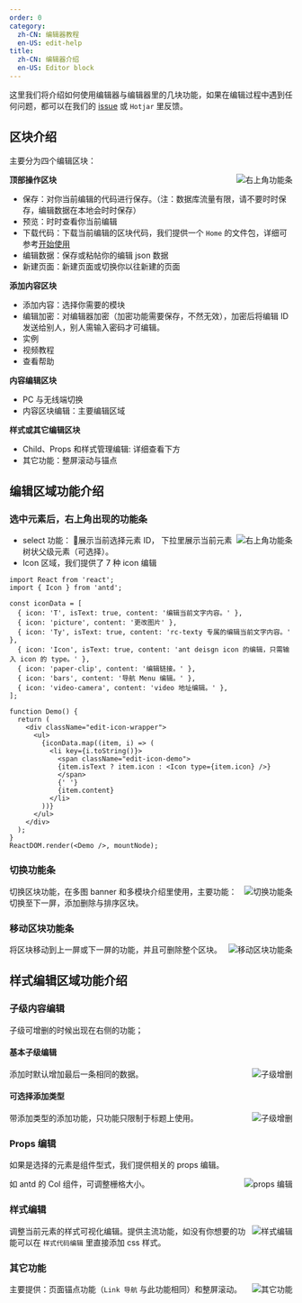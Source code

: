 ```yaml
---
order: 0
category:
  zh-CN: 编辑器教程
  en-US: edit-help
title: 
  zh-CN: 编辑器介绍
  en-US: Editor block
---
```


这里我们将介绍如何使用编辑器与编辑器里的几块功能，如果在编辑过程中遇到任何问题，都可以在我们的 [issue](https://github.com/ant-design/landing/issues) 或 `Hotjar` 里反馈。

## 区块介绍

主要分为四个编辑区块：

<img class="preview-img" align="right" alt="右上角功能条" description="提供树状选择与区块功能编辑"  src="https://gw.alipayobjects.com/zos/rmsportal/zymxSqipeRCeobFxuQnP.png">

**顶部操作区块**
- 保存：对你当前编辑的代码进行保存。（注：数据库流量有限，请不要时时保存，编辑数据在本地会时时保存）
- 预览：时时查看你当前编辑
- 下载代码：下载当前编辑的区块代码，我们提供一个 `Home` 的文件包，详细可参考[开始使用](/docs/use/getting-started-cn)
- 编辑数据：保存或粘帖你的编辑 json 数据
- 新建页面：新建页面或切换你以往新建的页面

**添加内容区块**
- 添加内容：选择你需要的模块
- 编辑加密：对编辑器加密（加密功能需要保存，不然无效），加密后将编辑 ID 发送给别人，别人需输入密码才可编辑。
- 实例
- 视频教程
- 查看帮助

**内容编辑区块**
- PC 与无线端切换
- 内容区块编辑：主要编辑区域

**样式或其它编辑区块**
- Child、Props 和样式管理编辑: 详细查看下方
- 其它功能：整屏滚动与锚点

## 编辑区域功能介绍

### 选中元素后，右上角出现的功能条

<img class="preview-img" align="right" alt="右上角功能条" description="提供树状选择与区块功能编辑" src="https://gw.alipayobjects.com/zos/rmsportal/mMVKpRIxSQyyuzMocBnQ.jpg" >

- select 功能： 展示当前选择元素 ID， 下拉里展示当前元素树状父级元素（可选择）。
- Icon 区域，我们提供了 7 种 icon 编辑

<style>
.edit-icon-wrapper{
  padding-left: 16px;
}
.edit-icon-wrapper ul li {
  list-style-type: disc;
}
.edit-icon-demo{
  color: #fff;
  background: #2F54EB;
  padding: 0 8px;
  height: 24px;
  border-radius: 4px;
  display: inline-block;
  text-align: center;
  line-height: 24px;
}
</style>

```__react
import React from 'react';
import { Icon } from 'antd';

const iconData = [
  { icon: 'T', isText: true, content: '编辑当前文字内容。' },
  { icon: 'picture', content: '更改图片' },
  { icon: 'Ty', isText: true, content: 'rc-texty 专属的编辑当前文字内容。' },
  { icon: 'Icon', isText: true, content: 'ant deisgn icon 的编辑，只需输入 icon 的 type。' },
  { icon: 'paper-clip', content: '编辑链接。' },
  { icon: 'bars', content: '导航 Menu 编辑。' },
  { icon: 'video-camera', content: 'video 地址编辑。' },
];

function Demo() {
  return (
    <div className="edit-icon-wrapper">
      <ul>
        {iconData.map((item, i) => (
          <li key={i.toString()}>
            <span className="edit-icon-demo">
            {item.isText ? item.icon : <Icon type={item.icon} />}
            </span>
            {' '}
            {item.content}
          </li>
        ))}
      </ul>
    </div>
  );
}
ReactDOM.render(<Demo />, mountNode);
```

### 切换功能条

<img class="preview-img" align="right" alt="切换功能条" description="切换分屏的功能条" src="https://gw.alipayobjects.com/zos/rmsportal/tyeDqfxmDQtsSiUlhuSZ.jpg">

切换区块功能，在多图 banner 和多模块介绍里使用，主要功能：切换至下一屏，添加删除与排序区块。

### 移动区块功能条

<img class="preview-img" align="right" alt="移动区块功能条" description="上下移动区块与删除区块" src="https://gw.alipayobjects.com/zos/rmsportal/XZlMAEyydErXmkzSzbXY.jpg">

将区块移动到上一屏或下一屏的功能，并且可删除整个区块。

## 样式编辑区域功能介绍

### 子级内容编辑

子级可增删的时候出现在右侧的功能；

#### 基本子级编辑

<img class="preview-img" align="right" alt="子级增删" description="移动区块与删除区块" src="https://gw.alipayobjects.com/zos/rmsportal/wbovLkaLfSeczhXWJuVi.jpg">

添加时默认增加最后一条相同的数据。

#### 可选择添加类型

<img class="preview-img" align="right" alt="子级增删" description="可选择添加类型，移动区块与删除区块" src="https://gw.alipayobjects.com/zos/rmsportal/RWDgXBsrZEpDxAIflBNJ.jpg">

带添加类型的添加功能，只功能只限制于标题上使用。

### Props 编辑

如果是选择的元素是组件型式，我们提供相关的 props 编辑。

<img class="preview-img" align="right" alt="props 编辑" src="https://gw.alipayobjects.com/zos/rmsportal/yUWQkRSorCRiXCGlrCOM.jpg">

如 antd 的 Col 组件，可调整栅格大小。

### 样式编辑

<img class="preview-img" align="right" alt="样式编辑" src="https://gw.alipayobjects.com/zos/rmsportal/MGezUVWlekggsYPeZKLP.jpg">

调整当前元素的样式可视化编辑。提供主流功能，如没有你想要的功能可以在 `样式代码编辑` 里直接添加 css 样式。

### 其它功能

<img class="preview-img" align="right" alt="其它功能" src="https://gw.alipayobjects.com/zos/rmsportal/MoOfsnZzXULUYsIOBNlD.jpg">

主要提供：页面锚点功能（`Link 导航` 与此功能相同）和整屏滚动。